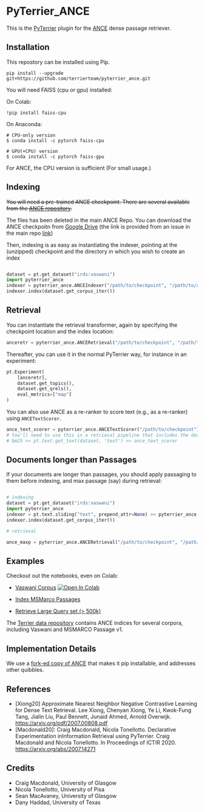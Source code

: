 # PyTerrier_ANCE

This is the [PyTerrier](https://github.com/terrier-org/pyterrier) plugin for the [ANCE](https://github.com/microsoft/ANCE/) dense passage retriever.

## Installation

This repostory can be installed using Pip.

    pip install --upgrade git+https://github.com/terrierteam/pyterrier_ance.git

You will need FAISS (cpu or gpu) installed:

On Colab:

    !pip install faiss-cpu 
    
On Anaconda:

    # CPU-only version
    $ conda install -c pytorch faiss-cpu

    # GPU(+CPU) version
    $ conda install -c pytorch faiss-gpu

For ANCE, the CPU version is sufficient (For small usage.)

## Indexing

~~You will need a pre-trained ANCE checkpoint. There are several available from the [ANCE repository](https://github.com/microsoft/ANCE/#results).~~

The files has been deleted in the main ANCE Repo. You can download the ANCE checkpoitn from [Google Drive](https://drive.google.com/file/d/1IHqi2EpU3hdoa06LWbpoAzg21oVT7e2o/view?usp=share_link) (the link is provided from an issue in the main repo [link](https://github.com/microsoft/ANCE/issues/23))

Then, indexing is as easy as instantiating the indexer, pointing at the (unzipped) checkpoint and the directory in which you wish to create an index

```python

dataset = pt.get_dataset("irds:vaswani")
import pyterrier_ance
indexer = pyterrier_ance.ANCEIndexer("/path/to/checkpoint", "/path/to/anceindex")
indexer.index(dataset.get_corpus_iter())

```

## Retrieval

You can instantiate the retrieval transformer, again by specifying the checkpoint location and the index location:

```python
anceretr = pyterrier_ance.ANCERetrieval("/path/to/checkpoint", "/path/to/anceindex")
```

Thereafter, you can use it in the normal PyTerrier way, for instance in an experiment:

```python
pt.Experiment(
    [anceretr], 
    dataset.get_topics(), 
    dataset.get_qrels(), 
    eval_metrics=["map"]
)
```

You can also use ANCE as a re-ranker to score text (e.g., as a re-ranker) using `ANCETextScorer`.

```python
ance_text_scorer = pyterrier_ance.ANCETextScorer("/path/to/checkpoint")
# You'll need to use this in a retrieval pipeline that includes the document text, e.g.:
# bm25 >> pt.text.get_text(dataset, 'text') >> ance_text_scorer
```

## Documents longer than Passages

If your documents are longer than passages, you should apply passaging to them before indexing, and max passage (say) during retrieval:

```python

# indexing
dataset = pt.get_dataset("irds:vaswani")
import pyterrier_ance
indexer = pt.text.sliding("text", prepend_attr=None) >> pyterrier_ance.ANCEIndexer("/path/to/checkpoint", "/path/to/anceindex")
indexer.index(dataset.get_corpus_iter())

# retrieval 

ance_maxp = pyterrier_ance.ANCERetrieval("/path/to/checkpoint", "/path/to/anceindex") >> pt.text.max_passage()

```

## Examples

Checkout out the notebooks, even on Colab:

 - [Vaswani Corpus](pyterrier_ance_vaswani.ipynb) [![Open In Colab](https://colab.research.google.com/assets/colab-badge.svg)](https://colab.research.google.com/github/terrierteam/pyterrier_ance/blob/master/pyterrier_ance_vaswani.ipynb)

 - [Index MSMarco Passages](examples/indexer.py)
 - [Retrieve Large Query set (> 500k)](examples/retriever.py)

The [Terrier data repository](http://data.terrier.org/) contains ANCE indices for several corpora, including Vaswani and MSMARCO Passage v1.

## Implementation Details

We use a [fork-ed copy of ANCE](https://github.com/cmacdonald/ANCE/) that makes it pip installable, and addresses other quibbles.

## References

  - [Xiong20] Approximate Nearest Neighbor Negative Contrastive Learning for Dense Text Retrieval. Lee Xiong, Chenyan Xiong, Ye Li, Kwok-Fung Tang, Jialin Liu, Paul Bennett, Junaid Ahmed, Arnold Overwijk. https://arxiv.org/pdf/2007.00808.pdf
  - [Macdonald20]: Craig Macdonald, Nicola Tonellotto. Declarative Experimentation inInformation Retrieval using PyTerrier. Craig Macdonald and Nicola Tonellotto. In Proceedings of ICTIR 2020. https://arxiv.org/abs/2007.14271

## Credits

- Craig Macdonald, University of Glasgow
- Nicola Tonellotto, University of Pisa
- Sean MacAvaney, University of Glasgow
- Dany Haddad, University of Texas
